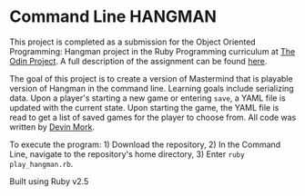 # Command Line HANGMAN

This project is completed as a submission for the Object Oriented Programming: Hangman project in the Ruby Programming curriculum at [The Odin Project](http://theodinproject.com). A full description of the assignment can be found [here](https://www.theodinproject.com/courses/ruby-programming/lessons/file-i-o-and-serialization?ref=lnav).

The goal of this project is to create a version of Mastermind that is playable version of Hangman in the command line. Learning goals include serializing data. Upon a player's starting a new game or entering `save`, a YAML file is updated with the current state. Upon starting the game, the YAML file is read to get a list of saved games for the player to choose from. All code was written by [Devin Mork](https://github.com/Demo318).

To execute the program: 1) Download the repository, 2) In the Command Line, navigate to the repository's home directory, 3) Enter `ruby play_hangman.rb`.

Built using Ruby v2.5